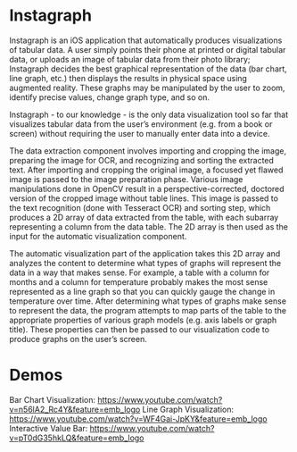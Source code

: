 # Instagraph

Instagraph is an iOS application that automatically produces visualizations of tabular data. 
A user simply points their phone at printed or digital tabular data, or uploads an image of tabular data from their photo library; Instagraph decides the best graphical representation of the data (bar chart, line graph, etc.) then displays the results in physical space using augmented reality. 
These graphs may be manipulated by the user to zoom, identify precise values, change graph type, and so on.

Instagraph - to our knowledge - is the only data visualization tool so far that visualizes tabular data from the user’s environment (e.g. from a book or screen) without requiring the user to manually enter data into a device.

The data extraction component involves importing and cropping the image, preparing the image for OCR, and recognizing and sorting the extracted text.
After importing and cropping the original image, a focused yet flawed image is passed to the image preparation phase. 
Various image manipulations done in OpenCV result in a perspective-corrected, doctored version of the cropped image ​without table lines​. 
This image is passed to the text recognition (done with Tesseract OCR) and sorting step, which produces a 2D array of data extracted from the table, with each subarray representing a column from the data table. 
The 2D array is then used as the input for the automatic visualization component.

The automatic visualization part of the application takes this 2D array and analyzes the content to determine what types of graphs will represent the data in a way that makes sense. 
For example, a table with a column for months and a column for temperature probably makes the most sense represented as a line graph so that you can quickly gauge the change in temperature over time. 
After determining what types of graphs make sense to represent the data, the program attempts to map parts of the table to the appropriate properties of various graph models (e.g. axis labels or graph title). 
These properties can then be passed to our visualization code to produce graphs on the user’s screen.

# Demos
Bar Chart Visualization: https://www.youtube.com/watch?v=n56lA2_Rc4Y&feature=emb_logo
Line Graph Visualization: https://www.youtube.com/watch?v=WF4Gai-JpKY&feature=emb_logo
Interactive Value Bar: https://www.youtube.com/watch?v=pT0dG35hkLQ&feature=emb_logo
